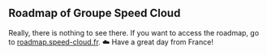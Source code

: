 ## Roadmap of Groupe Speed Cloud

Really, there is nothing to see there.
If you want to access the roadmap, go to [roadmap.speed-cloud.fr](https://roadmap.speed-cloud.fr/).
☁️ Have a great day from France!
